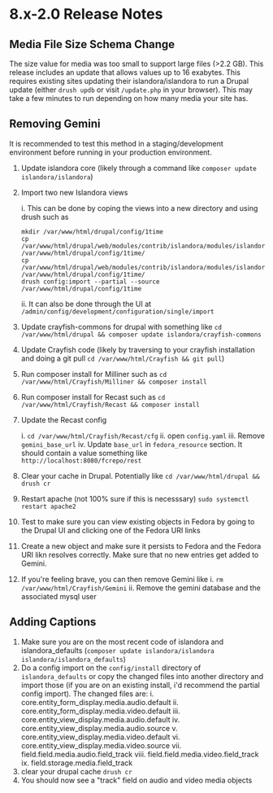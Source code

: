 # 8.x-2.0 Release Notes

## Media File Size Schema Change
The size value for media was too small to support large files (>2.2 GB). This release includes an update that allows values up to 16 exabytes. This requires existing sites updating their islandora/islandora to run a Drupal update (either `drush updb` or visit `/update.php` in your browser).  This may take a few minutes to run depending on how many media your site has.

## Removing Gemini
It is recommended to test this method in a staging/development environment before running in your production environment.
1. Update islandora core (likely through a command like `composer update islandora/islandora`)
2. Import two new Islandora views

    i. This can be done by coping the views into a new directory and using drush such as 
    ```
    mkdir /var/www/html/drupal/config/1time
    cp /var/www/html/drupal/web/modules/contrib/islandora/modules/islandora_core_feature/config/install/views.view.all_taxonomy_terms.yml /var/www/html/drupal/config/1time/
    cp /var/www/html/drupal/web/modules/contrib/islandora/modules/islandora_core_feature/config/install/views.view.non_fedora_files.yml /var/www/html/drupal/config/1time/
    drush config:import --partial --source /var/www/html/drupal/config/1time
    ```
    ii. It can also be done through the UI at `/admin/config/development/configuration/single/import`
3. Update crayfish-commons for drupal with something like `cd /var/www/html/drupal && composer update islandora/crayfish-commons`
4. Update Crayfish code (likely by traversing to your crayfish installation and doing a git pull `cd /var/www/html/Crayfish && git pull`)
5. Run composer install for Milliner such as `cd /var/www/html/Crayfish/Milliner && composer install`
6. Run composer install for Recast such as `cd /var/www/html/Crayfish/Recast && composer install`
7. Update the Recast config 

    i. `cd /var/www/html/Crayfish/Recast/cfg`
    ii. open `config.yaml`
    iii. Remove `gemini_base_url`
    iv. Update `base_url` in `fedora_resource` section. It should contain a value something like `http://localhost:8080/fcrepo/rest`
8. Clear your cache in Drupal. Potentially like `cd /var/www/html/drupal && drush cr`
9. Restart apache (not 100% sure if this is necesssary) `sudo systemctl restart apache2`
9. Test to make sure you can view existing objects in Fedora by going to the Drupal UI and clicking one of the Fedora URI links
10. Create a new object and make sure it persists to Fedora and the Fedora URI likn resolves correctly. Make sure that no new entries get added to Gemini.
11. If you're feeling brave, you can then remove Gemini like
    i. `rm /var/www/html/Crayfish/Gemini`
    ii. Remove the gemini database and the associated mysql user


## Adding Captions
1. Make sure you are on the most recent code of islandora and islandora_defaults (`composer update islandora/islandora islandora/islandora_defaults`)
2. Do a config import on the `config/install` directory of `islandora_defaults` or copy the changed files into another directory and import those (if you are on an existing install, i'd recommend the partial config import). The changed files are:
    i. core.entity_form_display.media.audio.default
    ii. core.entity_form_display.media.video.default
    iii. core.entity_view_display.media.audio.default
    iv. core.entity_view_display.media.audio.source
    v. core.entity_view_display.media.video.default
    vi. core.entity_view_display.media.video.source
    vii. field.field.media.audio.field_track
    viii. field.field.media.video.field_track
    ix. field.storage.media.field_track
3. clear your drupal cache `drush cr`
4. You should now see a "track" field on audio and video media objects
